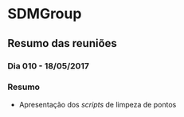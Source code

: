 # SDMGroup

## Resumo das reuniões

### Dia 010 - 18/05/2017

### Resumo
- Apresentação dos *scripts* de limpeza de pontos 


